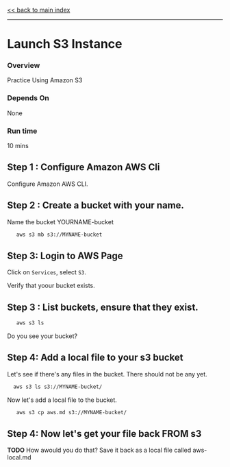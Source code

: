 <link rel='stylesheet' href='assets/css/main.css'/>

[<< back to main index](README.md)

---

# Launch S3 Instance

### Overview
Practice Using Amazon S3

### Depends On
None

### Run time
10 mins


## Step 1 : Configure Amazon AWS Cli
Configure Amazon AWS CLI.

## Step 2 : Create a bucket with your name.

Name the bucket YOURNAME-bucket

```bash
   aws s3 mb s3://MYNAME-bucket
```

## Step 3: Login to AWS Page
Click on `Services`,  select `S3`.

Verify that yoour bucket exists.


## Step 3 : List buckets, ensure that they exist.

```bash
   aws s3 ls 
```

Do you see your bucket?

## Step 4: Add a local file to your s3 bucket

Let's see if there's any files in the bucket. There should not be any yet.

```bash
  aws s3 ls s3://MYNAME-bucket/ 
```
Now let's add a local file to the bucket.

```bash
   aws s3 cp aws.md s3://MYNAME-bucket/ 	
```

## Step 4: Now let's get your file back FROM s3

**TODO** How awould you do that?  Save it back as a local file called aws-local.md



